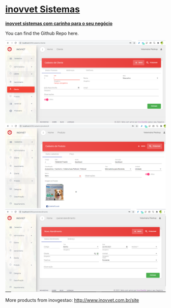 # [inovvet Sistemas](https://www.inovvet.com.br)



**[inovvet sistemas com carinho para o seu negócio](http://www.inovvet.com.br/site)** 



You can find the Github Repo here.

![](cliente.png)
![](produto.png)
![](atendimento.png)



More products from inovgestao: <http://www.inovvet.com.br/site>

